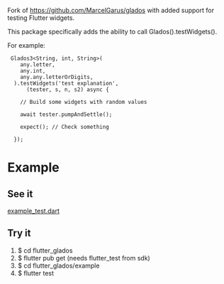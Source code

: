 Fork of https://github.com/MarcelGarus/glados with added support for testing Flutter widgets.

This package specifically adds the ability to call Glados<T>().testWidgets().

For example:
```
 Glados3<String, int, String>(
    any.letter,
    any.int,
    any.any.letterOrDigits,
  ).testWidgets('test explanation',
      (tester, s, n, s2) async {
    
    // Build some widgets with random values

    await tester.pumpAndSettle();

    expect(); // Check something

  });
```


# Example

## See it
[example_test.dart](leest-dev/glados_flutter/blob/main/flutter_glados/example/test/example_test.dart)

## Try it
1. $ cd flutter_glados
2. $ flutter pub get (needs flutter_test from sdk)
3. $ cd flutter_glados/example
4. $ flutter test


